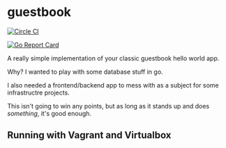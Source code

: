 # guestbook
[![Circle CI](https://circleci.com/gh/nikogura/guestbook.svg?style=shield)](https://circleci.com/gh/nikogura/guestbook)

[![Go Report Card](https://goreportcard.com/badge/github.com/nikogura/guestbook)](https://goreportcard.com/report/github.com/nikogura/guestbook)

A really simple implementation of your classic guestbook hello world app.

Why?  I wanted to play with some database stuff in go.

I also needed a frontend/backend app to mess with as a subject for some infrastructre projects.

This isn't going to win any points, but as long as it stands up and does *something*, it's good enough.


## Running with Vagrant and Virtualbox



